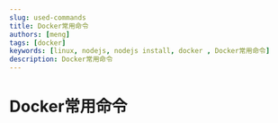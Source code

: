 ```yaml
---
slug: used-commands
title: Docker常用命令
authors: [meng]
tags: [docker]
keywords: [linux, nodejs, nodejs install, docker , Docker常用命令]
description: Docker常用命令
---
```


# Docker常用命令